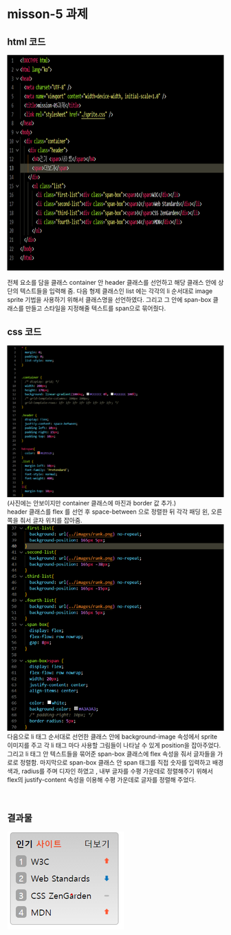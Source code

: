 # misson-5 과제
## html 코드
<img src="../images/mission5-html.png" height="500">

전체 요소를 담을 클래스 container 안 header 클래스를 선언하고 해당 클래스 안에 상단의 텍스트들을 입력해 줌. 다음 형제 클래스인 list 에는 각각의 li 순서대로 image sprite 기법을 사용하기 위해서 클래스명을 선언하였다. 그리고 그 안에 span-box 클래스를 만들고 스타일을 지정해줄 텍스트를 span으로 묶어줬다.

## css 코드
<img src="../images/mission5-css-1.png">
(사진에는 안보이지만 container 클래스에 마진과 border 값 추가.)  <br>
header 클래스를 flex 를 선언 후 space-between 으로 정렬한 뒤 각각 패딩 왼, 오른쪽을 줘서 글자 위치를 잡아줌. 
<img src="../images/mission5-css-2.png">
다음으로 li 태그 순서대로 선언한 클래스 안에 background-image 속성에서 sprite 이미지를 주고 각 li 태그 마다 사용할 그림들이 나타날 수 있게 position을 잡아주었다. 그리고 li 태그 안 텍스트들을 묶어준 span-box 클래스에 flex 속성을 줘서 글자들을 가로로 정렬함. 마지막으로 span-box 클래스 안 span 태그를 직접 숫자를 입력하고 배경색과, radius를 주며 디자인 하였고 , 내부 글자를 수평 가운데로 정렬해주기 위해서 flex의 justify-content 속성을 이용해 수평 가운데로 글자를 정렬해 주었다.
<br> <br> <br>



## 결과물
<img src="../images/mission5-결과물.png">